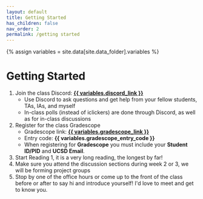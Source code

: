 ```yaml
---
layout: default
title: Getting Started
has_children: false
nav_order: 2
permalink: /getting started
---
```


{% assign variables = site.data[site.data_folder].variables %}
# Getting Started

1. Join the class Discord: <b><a href="{{ variables.discord_link }}" target="_blank">{{ variables.discord_link }}</a></b>
   - Use Discord to ask questions and get help from your fellow students, TAs, IAs, and myself
   - In-class polls (instead of iclickers) are done through Discord, as well as for in-class discussions
2. Register for the class Gradescope
   -  Gradescope link:  <b><a href="{{ variables.gradescope_link }}" target="_blank">{{ variables.gradescope_link }}</a></b>
   -  Entry code: **{{ variables.gradescope_entry_code }}**
   -  When registering for **Gradescope** you must include your **Student ID/PID** and **UCSD Email**.
3. Start Reading 1, it is a very long reading, the longest by far!
4. Make sure you attend the discussion sections during week 2 or 3, we will be forming project groups
5. Stop by one of the office hours or come up to the front of the class before or after to say hi and introduce yourself! I'd love to meet and get to know you.
